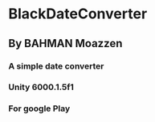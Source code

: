 # BlackDateConverter
## By BAHMAN Moazzen
### A simple date converter
### Unity 6000.1.5f1
### For google Play


